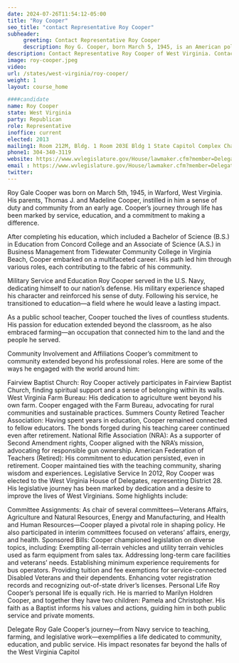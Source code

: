 ```yaml
---
date: 2024-07-26T11:54:12-05:00
title: "Roy Cooper"
seo_title: "contact Representative Roy Cooper"
subheader:
     greeting: Contact Representative Roy Cooper
     description: Roy G. Cooper, born March 5, 1945, is an American politician affiliated with the Republican Party. He serves in the West Virginia House of Delegates, representing District 40, and assumed office on December 1, 2022.
description: Contact Representative Roy Cooper of West Virginia. Contact information for Roy Cooper includes email address, phone number, and mailing address.
image: roy-cooper.jpeg
video:
url: /states/west-virginia/roy-cooper/
weight: 1
layout: course_home

####candidate
name: Roy Cooper
state: West Virginia
party: Republican
role: Representative
inoffice: current
elected: 2013
mailing1: Room 212M, Bldg. 1 Room 203E Bldg 1 State Capitol Complex Charleston, WV 25305
phone1: 304-340-3119
website: https://www.wvlegislature.gov/House/lawmaker.cfm?member=Delegate%20Cooper/
email : https://www.wvlegislature.gov/House/lawmaker.cfm?member=Delegate%20Cooper/
twitter:
---
```

Roy Gale Cooper was born on March 5th, 1945, in Warford, West Virginia. His parents, Thomas J. and Madeline Cooper, instilled in him a sense of duty and community from an early age. Cooper’s journey through life has been marked by service, education, and a commitment to making a difference.

After completing his education, which included a Bachelor of Science (B.S.) in Education from Concord College and an Associate of Science (A.S.) in Business Management from Tidewater Community College in Virginia Beach, Cooper embarked on a multifaceted career. His path led him through various roles, each contributing to the fabric of his community.

Military Service and Education Roy Cooper served in the U.S. Navy, dedicating himself to our nation’s defense. His military experience shaped his character and reinforced his sense of duty. Following his service, he transitioned to education—a field where he would leave a lasting impact.

As a public school teacher, Cooper touched the lives of countless students. His passion for education extended beyond the classroom, as he also embraced farming—an occupation that connected him to the land and the people he served.

Community Involvement and Affiliations Cooper’s commitment to community extended beyond his professional roles. Here are some of the ways he engaged with the world around him:

Fairview Baptist Church: Roy Cooper actively participates in Fairview Baptist Church, finding spiritual support and a sense of belonging within its walls.
West Virginia Farm Bureau: His dedication to agriculture went beyond his own farm. Cooper engaged with the Farm Bureau, advocating for rural communities and sustainable practices.
Summers County Retired Teacher Association: Having spent years in education, Cooper remained connected to fellow educators. The bonds forged during his teaching career continued even after retirement.
National Rifle Association (NRA): As a supporter of Second Amendment rights, Cooper aligned with the NRA’s mission, advocating for responsible gun ownership.
American Federation of Teachers (Retired): His commitment to education persisted, even in retirement. Cooper maintained ties with the teaching community, sharing wisdom and experiences.
Legislative Service In 2012, Roy Cooper was elected to the West Virginia House of Delegates, representing District 28. His legislative journey has been marked by dedication and a desire to improve the lives of West Virginians. Some highlights include:

Committee Assignments:
As chair of several committees—Veterans Affairs, Agriculture and Natural Resources, Energy and Manufacturing, and Health and Human Resources—Cooper played a pivotal role in shaping policy.
He also participated in interim committees focused on veterans’ affairs, energy, and health.
Sponsored Bills:
Cooper championed legislation on diverse topics, including:
Exempting all-terrain vehicles and utility terrain vehicles used as farm equipment from sales tax.
Addressing long-term care facilities and veterans’ needs.
Establishing minimum experience requirements for bus operators.
Providing tuition and fee exemptions for service-connected Disabled Veterans and their dependents.
Enhancing voter registration records and recognizing out-of-state driver’s licenses.
Personal Life Roy Cooper’s personal life is equally rich. He is married to Marilyn Holdren Cooper, and together they have two children: Pamela and Christopher. His faith as a Baptist informs his values and actions, guiding him in both public service and private moments.

Delegate Roy Gale Cooper’s journey—from Navy service to teaching, farming, and legislative work—exemplifies a life dedicated to community, education, and public service. His impact resonates far beyond the halls of the West Virginia Capitol
